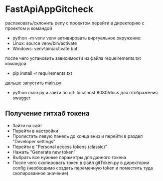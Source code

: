 # FastApiAppGitcheck
распаковать/склонить репу с проектом
перейти в директорию с проектом и командой
- python -m venv venv
активировать виртуальное окружение: 
- Linux: source venv/bin/activate
- Windows: venv\bin\activate.bat

после чего установить зависимости из файла requeirements.txt командой
- pip install -r requirements.txt

дальше запустить main.py 
- python main.py 
и зайти по url: localhost:8080/docs для отображения swagger

## Получение гитхаб токена
- Зайти на сайт
- Перейти в настройки
-  Пролистать левую панель до конца вниз и перейти в раздел "Developer settings"
- Перейти в "Personal access tokens (classic)"
-  Нажать "Generate new token"
-  Выбрать все нужные параметры для данного токена
-  После чего скопировать токен в файл gitToken.py в директории config (необходимо создать переменную token и поместить туда скопированное значение)
